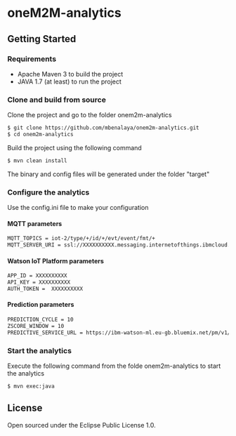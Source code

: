 # oneM2M-analytics

## Getting Started

### Requirements
* Apache Maven 3 to build the project
* JAVA 1.7 (at least) to run the project


### Clone and build from source
Clone the project and go to the folder onem2m-analytics
```sh
$ git clone https://github.com/mbenalaya/onem2m-analytics.git
$ cd onem2m-analytics
```
Build the project using the following command
```sh
$ mvn clean install
```
The binary and config files will be generated under the folder "target"

### Configure the analytics
Use the config.ini file to make your configuration

#### MQTT parameters
```sh
MQTT_TOPICS = iot-2/type/+/id/+/evt/event/fmt/+
MQTT_SERVER_URI = ssl://XXXXXXXXXX.messaging.internetofthings.ibmcloud.com:8883
```
#### Watson IoT Platform parameters
```sh
APP_ID = XXXXXXXXXX
API_KEY = XXXXXXXXXX
AUTH_TOKEN =  XXXXXXXXXX
```
#### Prediction parameters
```sh
PREDICTION_CYCLE = 10
ZSCORE_WINDOW = 10
PREDICTIVE_SERVICE_URL = https://ibm-watson-ml.eu-gb.bluemix.net/pm/v1/score/nocycle20rebuid50?accesskey=EzjIR1yqpeSLI1k8XXXO1x8hwYLRGn9Hb4/5XXgqYG5wWJAm8oHM3dFJPzSvZ0fKc1AbOE1UW5e5NZRAC6JLeJm4UhduKiR4fCfmGQLC1t8=
```
### Start the analytics
Execute the following command from the folde onem2m-analytics to start the analytics
```sh
$ mvn exec:java 
```
<!--
## Demonstration
## 1. [Start a oneM2M CSE](https://github.com/mbenalaya/onem2m-watson/blob/master/README.md#start-a-onem2m-cse)
## 2. [Start the oneM2M Watson IoT interworking](https://github.com/mbenalaya/onem2m-watson/blob/master/README.md#start-the-onem2m-watson-iot-interworking)
## 3. Start the oneM2M analytics
Follow the steps explained in the [Getting Started](https://github.com/mbenalaya/onem2m-analytics/blob/master/README.md##getting-started) section to run the analytics
## 4. [Visualize your data and predicition on Watson IoT Platform](https://github.com/mbenalaya/onem2m-watson/blob/master/README.md#visualize-your-data-on-watson-iot-platform)
-->
## License
Open sourced under the Eclipse Public License 1.0.

